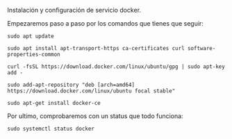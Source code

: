 Instalación y configuración de servicio docker.

Empezaremos paso a paso por los comandos que tienes que seguir:

```
sudo apt update
```

```
sudo apt install apt-transport-https ca-certificates curl software-properties-common
```

```
curl -fsSL https://download.docker.com/linux/ubuntu/gpg | sudo apt-key add -
```

```
sudo add-apt-repository "deb [arch=amd64] https://download.docker.com/linux/ubuntu focal stable"
```

```
sudo apt-get install docker-ce
```

Por ultimo, comprobaremos con un status que todo funciona:

```
sudo systemctl status docker
```

